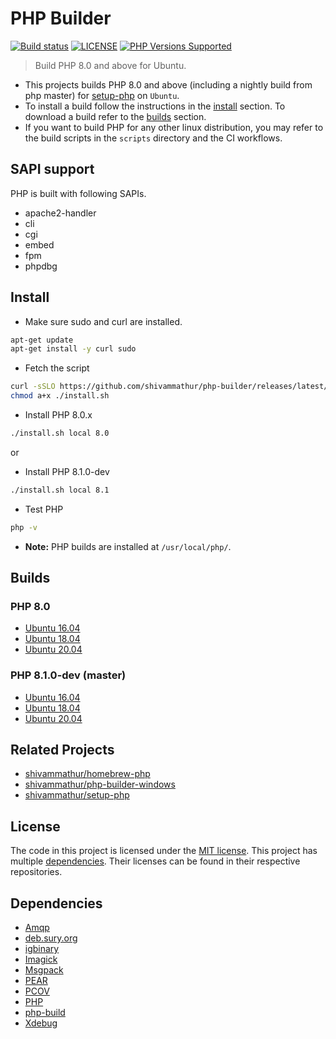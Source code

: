 # PHP Builder

<a href="https://github.com/shivammathur/php-builder" title="PHP Builder"><img alt="Build status" src="https://github.com/shivammathur/php-builder/workflows/Build%20PHP/badge.svg"></a>
<a href="https://github.com/shivammathur/php-builder/blob/master/LICENSE" title="license"><img alt="LICENSE" src="https://img.shields.io/badge/license-MIT-428f7e.svg"></a>
<a href="https://github.com/shivammathur/php-builder/tree/master/builds" title="builds"><img alt="PHP Versions Supported" src="https://img.shields.io/badge/php-8.0 and 8.1-8892BF.svg"></a>

> Build PHP 8.0 and above for Ubuntu.

- This projects builds PHP 8.0 and above (including a nightly build from php master) for [setup-php](https://github.com/shivammathur/setup-php) on `Ubuntu`.
- To install a build follow the instructions in the [install](#Install) section. To download a build refer to the [builds](#Builds) section.
- If you want to build PHP for any other linux distribution, you may refer to the build scripts in the `scripts` directory and the CI workflows.

## SAPI support

PHP is built with following SAPIs.

- apache2-handler
- cli
- cgi
- embed
- fpm
- phpdbg

## Install

- Make sure sudo and curl are installed.
```bash
apt-get update
apt-get install -y curl sudo
```

- Fetch the script
```bash
curl -sSLO https://github.com/shivammathur/php-builder/releases/latest/download/install.sh
chmod a+x ./install.sh
```

-  Install PHP 8.0.x
```bash
./install.sh local 8.0
```

or

- Install PHP 8.1.0-dev
```bash
./install.sh local 8.1 
```

- Test PHP
```bash
php -v
```

- **Note:** PHP builds are installed at `/usr/local/php/`.

## Builds

### PHP 8.0

- [Ubuntu 16.04](https://github.com/shivammathur/php-builder/releases/latest/download/php_8.0%2Bubuntu16.04.tar.xz)
- [Ubuntu 18.04](https://github.com/shivammathur/php-builder/releases/latest/download/php_8.0%2Bubuntu18.04.tar.xz)
- [Ubuntu 20.04](https://github.com/shivammathur/php-builder/releases/latest/download/php_8.0%2Bubuntu20.04.tar.xz)

### PHP 8.1.0-dev (master)

- [Ubuntu 16.04](https://github.com/shivammathur/php-builder/releases/latest/download/php_8.1%2Bubuntu16.04.tar.xz)
- [Ubuntu 18.04](https://github.com/shivammathur/php-builder/releases/latest/download/php_8.1%2Bubuntu18.04.tar.xz)
- [Ubuntu 20.04](https://github.com/shivammathur/php-builder/releases/latest/download/php_8.1%2Bubuntu20.04.tar.xz)


## Related Projects
- [shivammathur/homebrew-php](https://github.com/shivammathur/homebrew-php)
- [shivammathur/php-builder-windows](https://github.com/shivammathur/php-builder-windows)
- [shivammathur/setup-php](https://github.com/shivammathur/setup-php)

## License

The code in this project is licensed under the [MIT license](LICENSE). This project has multiple [dependencies](#dependencies). Their licenses can be found in their respective repositories.

## Dependencies

- [Amqp](https://github.com/php-amqp/php-amqp "Amqp PHP Extension")
- [deb.sury.org](https://github.com/oerdnj/deb.sury.org)
- [igbinary](https://github.com/igbinary/igbinary "Igbinary PHP Extension")
- [Imagick](https://github.com/Imagick/imagick "Imagick PHP Extension")
- [Msgpack](https://github.com/msgpack/msgpack-php "Msgpack PHP Extension")
- [PEAR](https://github.com/pear/pear-core "PEAR PHP extension installer")
- [PCOV](https://github.com/krakjoe/pcov "PCOV PHP Extension")
- [PHP](https://github.com/php/php-src "PHP Upstream project")
- [php-build](https://github.com/php-build/php-build "php-build")
- [Xdebug](https://github.com/xdebug/xdebug "Xdebug PHP Extension")
